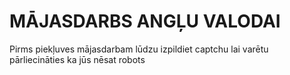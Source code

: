 <!DOCTYPE html>
<html>
<body>
<h1>MĀJASDARBS ANGĻU VALODAI</h1>
<p>Pirms piekļuves mājasdarbam lūdzu izpildiet captchu lai varētu pārliecināties ka jūs nēsat robots</p>
</body>
</html>
